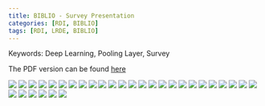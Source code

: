 ```yaml
---
title: BIBLIO - Survey Presentation
categories: [RDI, BIBLIO]
tags: [RDI, LRDE, BIBLIO]
---
```


Keywords: Deep Learning, Pooling Layer, Survey

The PDF version can be found [here](https://drive.google.com/uc?print=false&id=1iAZs3ZuDmH_-ib_HEFn90sQHD925pOz8)

![](https://drive.google.com/uc?id=1DKPdzg77ASf9MyYs0Iod7OMsFOClo22S)
![](https://drive.google.com/uc?id=1SkQmZHrE72yeCtfodUS_hY7DIA1J51Y9)
![](https://drive.google.com/uc?id=1IHcFOLduoUs3HgZBEQX6tl0jIapXWxCT)
![](https://drive.google.com/uc?id=1qlZjx6FxYH6O02xH9loxZ8qfuGk0Ug-N)
![](https://drive.google.com/uc?id=1KAiw45vZr3nWOrq-dUitFB2Z4KFvJojo)
![](https://drive.google.com/uc?id=1diAi6KiqnL8_uZ59R-Sf4ldk7-5uZtHD)
![](https://drive.google.com/uc?id=1wE4yo9AdgUd5O1YSExdp0QDTQWqR0dVO)
![](https://drive.google.com/uc?id=1xqhTBy7u-cMekOkgdqv8qfLf7N9UX2vR)
![](https://drive.google.com/uc?id=1qvWEzaQngh54AA685RrjUSxs79VwF50N)
![](https://drive.google.com/uc?id=1Buxus8SATC0COhwyC9jXwC9CmwVFMSrm)
![](https://drive.google.com/uc?id=1Ayz99alxcVmxIHZc3hGGTTm2peELJpC-)
![](https://drive.google.com/uc?id=18G1ok4-lrng1r2GfAdUqxETzojYlaHlW)
![](https://drive.google.com/uc?id=1M-h5npUviNzHLWAvjT9VksLFVeG80Ftd)
![](https://drive.google.com/uc?id=1hZ8QYYwlwPlIUFaflgVfU26O9_tldSWm)
![](https://drive.google.com/uc?id=1cdmn1gSjfwKyxTrArYWoafuQMHpbsYFb)
![](https://drive.google.com/uc?id=1eYu--_mXFg5HE3q3Bzb2VB4ArKWT7Fnu)
![](https://drive.google.com/uc?id=1EqcVyfMrQXP8K77-Xe6m-1u7s16HfyiX)
![](https://drive.google.com/uc?id=18U2M5SyxrHc_UY3vycHm8W375cVTueet)
![](https://drive.google.com/uc?id=1PzT8oYPs39QVUBr83XsC3DtcaYNMPuah)
![](https://drive.google.com/uc?id=1tidWWrLKUEeXIIeeqvndOqa_5UxAFEYL)
![](https://drive.google.com/uc?id=1NMYlGOTQfoR48wmsacKupDIkRYv-4Tmm)
![](https://drive.google.com/uc?id=1IVPQrGOFNK8EBoI0CjQWhfuPEZEAhkSz)
![](https://drive.google.com/uc?id=1zfWytmAD2xdCBH1jehqPYluecVJQ2Lho)
![](https://drive.google.com/uc?id=1JsGPF6qL3VykIsCxrbj2U5bAjv6D-EBz)
![](https://drive.google.com/uc?id=1aknCC8WKiygnXWcy0PsHECG4H9So_jiK)
![](https://drive.google.com/uc?id=1H7UGEl3KGE64SUItvuIQ4ymollrGb5Z5)
![](https://drive.google.com/uc?id=1kazTauAz-s7bm2FrjauuxZ5Io6nLDKLB)
![](https://drive.google.com/uc?id=1XMooW2Jjemb4jJPvy8kaY9pDL9GXVaDB)
![](https://drive.google.com/uc?id=1Jv20YY3K8-AhT2x3yNQfllzSiHfchXgO)
![](https://drive.google.com/uc?id=1qg9G7kxBtX469mrjee9KFAw61DfzOG81)
![](https://drive.google.com/uc?id=1Yb6UtlCuOD0KpyIk3sIlM4ddgEeFj_j4)
